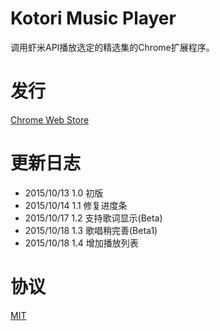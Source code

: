 # Kotori Music Player
调用虾米API播放选定的精选集的Chrome扩展程序。

# 发行
[Chrome Web Store](https://chrome.google.com/webstore/detail/jfibodpknfkelhgncgbicgoeifilampg)

# 更新日志
* 2015/10/13  1.0 初版
* 2015/10/14  1.1 修复进度条
* 2015/10/17  1.2 支持歌词显示(Beta)
* 2015/10/18  1.3 歌唱稍完善(Beta1)
* 2015/10/18  1.4 增加播放列表

# 协议
[MIT](http://www.opensource.org/licenses/mit-license.php)

